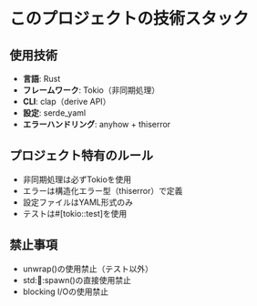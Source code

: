 # このプロジェクトの技術スタック

## 使用技術
- **言語**: Rust
- **フレームワーク**: Tokio（非同期処理）
- **CLI**: clap（derive API）
- **設定**: serde_yaml
- **エラーハンドリング**: anyhow + thiserror

## プロジェクト特有のルール
- 非同期処理は必ずTokioを使用
- エラーは構造化エラー型（thiserror）で定義
- 設定ファイルはYAML形式のみ
- テストは#[tokio::test]を使用

## 禁止事項
- unwrap()の使用禁止（テスト以外）
- std::thread::spawn()の直接使用禁止
- blocking I/Oの使用禁止